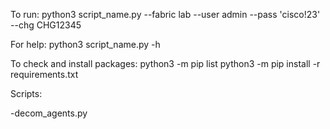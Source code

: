 To run:
python3 script_name.py --fabric lab --user admin --pass 'cisco!23' --chg CHG12345

For help: 
python3 script_name.py -h

To check and install packages:
python3 -m pip list 
python3 -m pip install -r requirements.txt

Scripts:

-decom_agents.py

